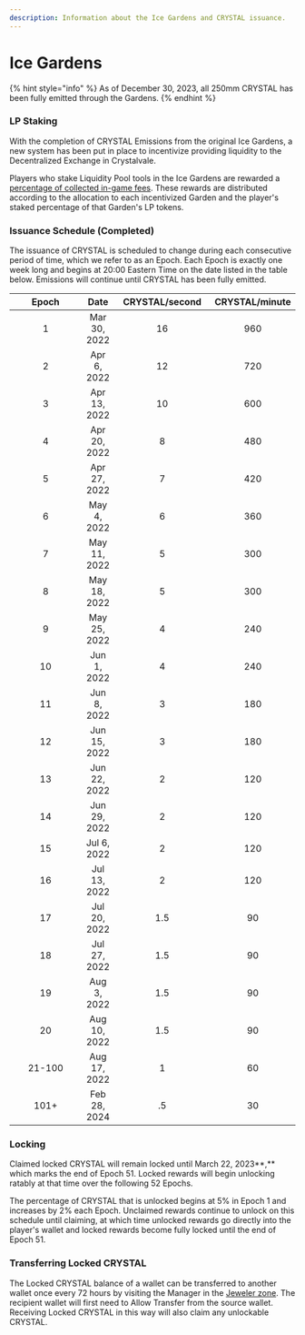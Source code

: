 ```yaml
---
description: Information about the Ice Gardens and CRYSTAL issuance.
---
```


# Ice Gardens

{% hint style="info" %}
As of December 30, 2023, all 250mm CRYSTAL has been fully emitted through the Gardens.
{% endhint %}

### LP Staking

With the completion of CRYSTAL Emissions from the original Ice Gardens, a new system has been put in place to incentivize providing liquidity to the Decentralized Exchange in Crystalvale.

Players who stake Liquidity Pool tools in the Ice Gardens are rewarded a [percentage of collected in-game fees](../power-tokens/#fee-distribution-1). These rewards are distributed according to the allocation to each incentivized Garden and the player's staked percentage of that Garden's LP tokens.

### Issuance Schedule (Completed)

The issuance of CRYSTAL is scheduled to change during each consecutive period of time, which we refer to as an Epoch. Each Epoch is exactly one week long and begins at 20:00 Eastern Time on the date listed in the table below. Emissions will continue until CRYSTAL has been fully emitted.

<table><thead><tr><th width="150" align="center">Epoch</th><th align="center">Date</th><th width="162" align="center">CRYSTAL/second</th><th align="center">CRYSTAL/minute</th></tr></thead><tbody><tr><td align="center">1</td><td align="center">Mar 30, 2022</td><td align="center">16</td><td align="center">960</td></tr><tr><td align="center">2</td><td align="center">Apr 6, 2022</td><td align="center">12</td><td align="center">720</td></tr><tr><td align="center">3</td><td align="center">Apr 13, 2022</td><td align="center">10</td><td align="center">600</td></tr><tr><td align="center">4</td><td align="center">Apr 20, 2022</td><td align="center">8</td><td align="center">480</td></tr><tr><td align="center">5</td><td align="center">Apr 27, 2022</td><td align="center">7</td><td align="center">420</td></tr><tr><td align="center">6</td><td align="center">May 4, 2022</td><td align="center">6</td><td align="center">360</td></tr><tr><td align="center">7</td><td align="center">May 11, 2022</td><td align="center">5</td><td align="center">300</td></tr><tr><td align="center">8</td><td align="center">May 18, 2022</td><td align="center">5</td><td align="center">300</td></tr><tr><td align="center">9</td><td align="center">May 25, 2022</td><td align="center">4</td><td align="center">240</td></tr><tr><td align="center">10</td><td align="center">Jun 1, 2022</td><td align="center">4</td><td align="center">240</td></tr><tr><td align="center">11</td><td align="center">Jun 8, 2022</td><td align="center">3</td><td align="center">180</td></tr><tr><td align="center">12</td><td align="center">Jun 15, 2022</td><td align="center">3</td><td align="center">180</td></tr><tr><td align="center">13</td><td align="center">Jun 22, 2022</td><td align="center">2</td><td align="center">120</td></tr><tr><td align="center">14</td><td align="center">Jun 29, 2022</td><td align="center">2</td><td align="center">120</td></tr><tr><td align="center">15</td><td align="center">Jul 6, 2022</td><td align="center">2</td><td align="center">120</td></tr><tr><td align="center">16</td><td align="center">Jul 13, 2022</td><td align="center">2</td><td align="center">120</td></tr><tr><td align="center">17</td><td align="center">Jul 20, 2022</td><td align="center">1.5</td><td align="center">90</td></tr><tr><td align="center">18</td><td align="center">Jul 27, 2022</td><td align="center">1.5</td><td align="center">90</td></tr><tr><td align="center">19</td><td align="center">Aug 3, 2022</td><td align="center">1.5</td><td align="center">90</td></tr><tr><td align="center">20</td><td align="center">Aug 10, 2022</td><td align="center">1.5</td><td align="center">90</td></tr><tr><td align="center">21-100</td><td align="center">Aug 17, 2022</td><td align="center">1</td><td align="center">60</td></tr><tr><td align="center">101+</td><td align="center">Feb 28, 2024</td><td align="center">.5</td><td align="center">30</td></tr></tbody></table>

### Locking

Claimed locked CRYSTAL will remain locked until March 22, 2023**,** which marks the end of Epoch 51. Locked rewards will begin unlocking ratably at that time over the following 52 Epochs.&#x20;

The percentage of CRYSTAL that is unlocked begins at 5% in Epoch 1 and increases by 2% each Epoch. Unclaimed rewards continue to unlock on this schedule until claiming, at which time unlocked rewards go directly into the player's wallet and locked rewards become fully locked until the end of Epoch 51.

### Transferring Locked CRYSTAL

The Locked CRYSTAL balance of a wallet can be transferred to another wallet once every 72 hours by visiting the Manager in the [Jeweler zone](../../learn/gameplay/jeweler.md). The recipient wallet will first need to Allow Transfer from the source wallet. Receiving Locked CRYSTAL in this way will also claim any unlockable CRYSTAL.


